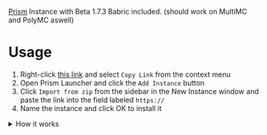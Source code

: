 [Prism](https://github.com/PrismLauncher/PrismLauncher) Instance with Beta 1.7.3 Babric included. (should work on MultiMC and PolyMC aswell)

# Usage

1. Right-click [this link](https://github.com/BetterThanUpdates/prism-instance/archive/refs/heads/b1.7.3.zip "Download ZIP")
and select `Copy Link` from the context menu
2. Open Prism Launcher and click the `Add Instance` button
3. Click `Import from zip` from the sidebar in the New Instance window and paste the link into the
field labeled `https://`
4. Name the instance and click OK to install it

<details><summary>How it works</summary>

# How it works

The link above is a shortcut to the `Download ZIP`
option found under the green arrow button at the top of this page.

Prism supports downloading modpacks from URLs.
And it's smart enough to know that the folder inside the ZIP file contains the modpack.
So Prism handles the entire installation process by itself.

</details>
